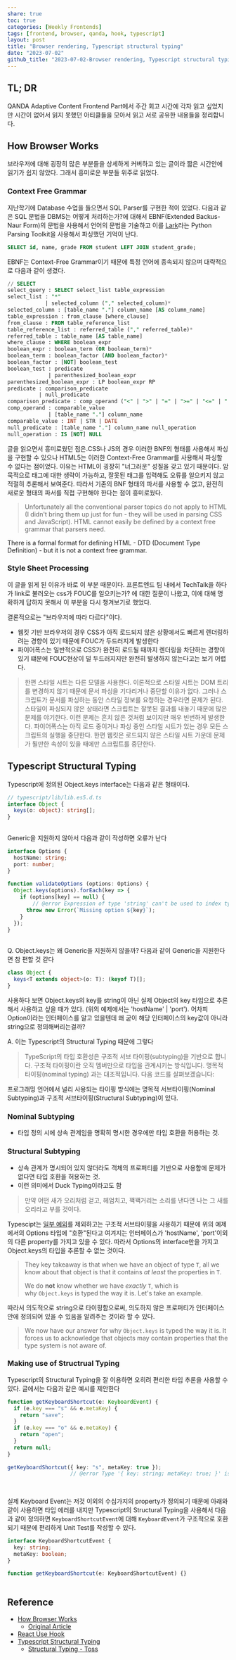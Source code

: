 ```yaml
---  
share: true  
toc: true  
categories: [Weekly Frontends]  
tags: [frontend, browser, qanda, hook, typescript]  
layout: post  
title: "Browser rendering, Typescript structural typing"  
date: "2023-07-02"  
github_title: "2023-07-02-Browser rendering, Typescript structural typing"  
---  
```

  
## TL; DR  
QANDA Adaptive Content Frontend Part에서 주간 회고 시간에 각자 읽고 싶었지만 시간이 없어서 읽지 못했던 아티클들을 모아서 읽고 서로 공유한 내용들을 정리합니다.   
  
  
## How Browser Works  
브라우저에 대해 굉장히 많은 부분들을 상세하게 커버하고 있는 글이라 짧은 시간안에 읽기가 쉽지 않았다. 그래서 흥미로운 부분들 위주로 읽었다.  
  
### Context Free Grammar  
지난학기에 Database 수업을 들으면서 SQL Parser를 구현한 적이 있었다. 다음과 같은 SQL 문법을 DBMS는 어떻게 처리하는가?에 대해서 EBNF(Extended Backus-Naur Form)의 문법을 사용해서 언어의 문법을 기술하고 이를 [Lark](https://github.com/lark-parser/lark/blob/master/docs/grammar.md)라는 Python Parsing Toolkit을 사용해서 파싱했던 기억이 난다.  
  
```sql  
SELECT id, name, grade FROM student LEFT JOIN student_grade;  
```  
  
EBNF는 Context-Free Grammar이기 때문에 특정 언어에 종속되지 않으며 대략적으로 다음과 같이 생겼다.  
  
```sql  
// SELECT  
select_query : SELECT select_list table_expression  
select_list : "*"  
            | selected_column ("," selected_column)*  
selected_column : [table_name "."] column_name [AS column_name]  
table_expression : from_clause [where_clause]  
from_clause : FROM table_reference_list  
table_reference_list : referred_table ("," referred_table)*  
referred_table : table_name [AS table_name]  
where_clause : WHERE boolean_expr  
boolean_expr : boolean_term (OR boolean_term)*  
boolean_term : boolean_factor (AND boolean_factor)*  
boolean_factor : [NOT] boolean_test  
boolean_test : predicate  
             | parenthesized_boolean_expr  
parenthesized_boolean_expr : LP boolean_expr RP  
predicate : comparison_predicate  
          | null_predicate  
comparison_predicate : comp_operand ("<" | ">" | "=" | ">=" | "<=" | "!=") comp_operand  
comp_operand : comparable_value  
             | [table_name "."] column_name  
comparable_value : INT | STR | DATE  
null_predicate : [table_name "."] column_name null_operation  
null_operation : IS [NOT] NULL  
```  
  
  
글을 읽으면서 흥미로웠던 점은.CSS나 JS의 경우 이러한 BNF의 형태를 사용해서 파싱을 구현할 수 있으나 HTML5는 이러한 Context-Free Grammar를 사용해서 파싱할 수 없다는 점이었다. 이유는 HTML이 굉장히 "너그러운" 성질을 갖고 있기 때문이다. 암묵적으로 태그에 대한 생략이 가능하고, 잘못된 태그를 입력해도 오류를 일으키지 않고 적절히 추론해서 보여준다. 따라서 기존의 BNF 형태의 파서를 사용할 수 없고, 완전히 새로운 형태의 파서를 직접 구현해야 한다는 점이 흥미로웠다.  
>Unfortunately all the conventional parser topics do not apply to HTML (I didn't bring them up just for fun - they will be used in parsing CSS and JavaScript). HTML cannot easily be defined by a context free grammar that parsers need.  
  
There is a formal format for defining HTML - DTD (Document Type Definition) - but it is not a context free grammar.  
  
### Style Sheet Processing  
이 글을 읽게 된 이유가 바로 이 부분 때문이다. 프론트엔드 팀 내에서 TechTalk을 하다가 link로 불러오는 css가 FOUC를 일으키는가? 에 대한 질문이 나왔고, 이에 대해 명확하게 답하지 못해서 이 부분을 다시 챙겨보기로 했었다.  
  
결론적으로는 "브라우저에 따라 다르다"이다.  
- 웹킷 기반 브라우저의 경우 CSS가 아직 로드되지 않은 상황에서도 빠르게 렌더링하려는 경향이 있기 때문에 FOUC가 두드러지게 발생한다  
- 파이어폭스는 일반적으로 CSS가 완전히 로드될 때까지 렌더링을 차단하는 경향이 있기 떄문에 FOUC현상이 덜 두드러지지만 완전히 발생하지 않는다고는 보기 어렵다.  
  
>한편 스타일 시트는 다른 모델을 사용한다. 이론적으로 스타일 시트는 DOM 트리를 변경하지 않기 때문에 문서 파싱을 기다리거나 중단할 이유가 없다. 그러나 스크립트가 문서를 파싱하는 동안 스타일 정보를 요청하는 경우라면 문제가 된다. 스타일이 파싱되지 않은 상태라면 스크립트는 잘못된 결과를 내놓기 때문에 많은 문제를 야기한다. 이런 문제는 흔치 않은 것처럼 보이지만 매우 빈번하게 발생한다. 파이어폭스는 아직 로드 중이거나 파싱 중인 스타일 시트가 있는 경우 모든 스크립트의 실행을 중단한다. 한편 웹킷은 로드되지 않은 스타일 시트 가운데 문제가 될만한 속성이 있을 때에만 스크립트를 중단한다.  
  
  
## Typescript Structural Typing  
  
Typescript에 정의된 Object.keys interface는 다음과 같은 형태이다.   
```typescript  
// typescript/lib/lib.es5.d.ts  
interface Object {  
  keys(o: object): string[];  
}  
  
```  
  
Generic을 지원하지 않아서 다음과 같이 작성하면 오류가 난다  
```typescript  
interface Options {  
  hostName: string;  
  port: number;  
}  
  
function validateOptions (options: Options) {  
  Object.keys(options).forEach(key => {  
    if (options[key] == null) {  
        // @error Expression of type 'string' can't be used to index type 'Options'.  
      throw new Error(`Missing option ${key}`);  
    }  
  });  
}  
  
```  
  
Q. Object.keys는 왜 Generic을 지원하지 않을까? 다음과 같이 Generic을 지원한다면 참 편할 것 같다  
```typescript  
class Object {  
  keys<T extends object>(o: T): (keyof T)[];  
}  
```  
  
사용하다 보면 Object.keys의 key를 string이 아닌 실제 Object의 key 타입으로 추론해서 사용하고 싶을 때가 있다. (위의 예제에서는 'hostName' | 'port'). 어차피 Option이라는 인터페이스를 알고 있을텐데 왜 굳이 해당 인터페이스의 key값이 아니라 string으로 정의해버리는걸까?  
  
A. 이는 Typescript의 Structural Typing 때문에 그렇다  
> TypeScript의 타입 호환성은 구조적 서브 타이핑(subtyping)을 기반으로 합니다. 구조적 타이핑이란 오직 멤버만으로 타입을 관계시키는 방식입니다. 명목적 타이핑(nominal typing) 과는 대조적입니다. 다음 코드를 살펴보겠습니다:  
  
프로그래밍 언어에서 널리 사용되는 타이핑 방식에는 명목적 서브타이핑(Nominal Subtyping)과 구조적 서브타이핑(Structural Subtyping)이 있다.  
  
### Nominal Subtyping  
- 타입 정의 시에 상속 관계임을 명확히 명시한 경우에만 타입 호환을 허용하는 것.  
  
### Structural Subtyping  
- 상속 관계가 명시되어 있지 않더라도 객체의 프로퍼티를 기반으로 사용함에 문제가 없다면 타입 호환을 허용하는 것.   
- 이런 의미에서 Duck Typing이라고도 함  
> 만약 어떤 새가 오리처럼 걷고, 헤엄치고, 꽥꽥거리는 소리를 낸다면 나는 그 새를 오리라고 부를 것이다.  
  
Typescipt는 [일부 예외](https://github.com/Microsoft/TypeScript/pull/3823)를 제외하고는 구조적 서브타이핑을 사용하기 때문에 위의 예제에서의 Options 타입에 "호환"된다고 여겨지는 인터페이스가 'hostName', 'port'이외의 다른 property를 가지고 있을 수 있다. 따라서 Options의 interface만을 가지고 Object.keys의 타입을 추론할 수 없는 것이다.  
>They key takeaway is that when we have an object of type `T`, all we know about that object is that it contains _at least_ the properties in `T`.  
>  
>We do **not** know whether we have _exactly_ `T`, which is why `Object.keys` is typed the way it is. Let's take an example.  
  
따라서 의도적으로 string으로 타이핑함으로써, 의도하지 않은 프로퍼티가 인터페이스 안에 정의되어 있을 수 있음을 알려주는 것이라 할 수 있다.   
>We now have our answer for why `Object.keys` is typed the way it is. It forces us to acknowledge that objects may contain properties that the type system is not aware of.  
  
### Making use of Structrual Typing  
Typescript의 Structural Typing을 잘 이용하면 오히려 편리한 타입 추론을 사용할 수 있다. 글에서는 다음과 같은 예시를 제안한다  
  
```typescript  
function getKeyboardShortcut(e: KeyboardEvent) {  
  if (e.key === "s" && e.metaKey) {  
    return "save";  
  }  
  if (e.key === "o" && e.metaKey) {  
    return "open";  
  }  
  return null;  
}  
  
getKeyboardShortcut({ key: "s", metaKey: true });  
                    // @error Type '{ key: string; metaKey: true; }' is missing the following properties from type 'KeyboardEvent': altKey, charCode, code, ctrlKey, and 37 more.  
  
  
```  
  
실제 Keyboard Event는 저것 이외의 수십가지의 property가 정의되기 때문에 아래와 같이 사용하면 타입 에러를 내지만 Typescript의 Structural Typing을 사용해서 다음과 같이 정의하면 `KeyboardShortcutEvent`에 대해 `KeyboardEvent`가 구조적으로 호환되기 때문에 편리하게 Unit Test를 작성할 수 있다.  
  
```typescript  
interface KeyboardShortcutEvent {  
  key: string;  
  metaKey: boolean;  
}  
  
function getKeyboardShortcut(e: KeyboardShortcutEvent) {}  
  
```  
  
## Reference  
- [How Browser Works](https://d2.naver.com/helloworld/59361)  
	- [Original Article](https://web.dev/howbrowserswork/)  
- [React Use Hook](https://yceffort.kr/2023/06/react-use-hook)  
- [Typescript Structural Typing](https://alexharri.com/blog/typescript-structural-typing)  
	- [Structural Typing - Toss](https://toss.tech/article/typescript-type-compatibility)
